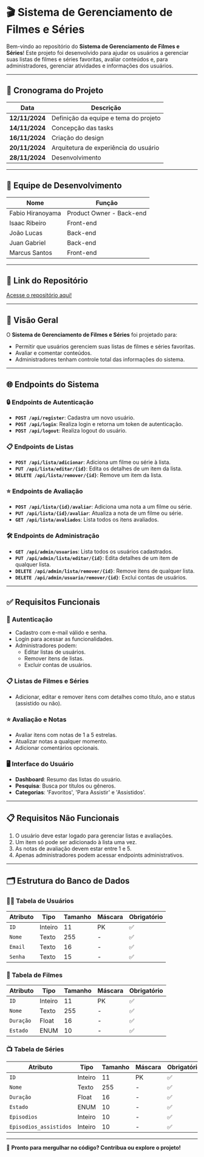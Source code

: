 # 🎬 Sistema de Gerenciamento de Filmes e Séries

Bem-vindo ao repositório do **Sistema de Gerenciamento de Filmes e Séries**! Este projeto foi desenvolvido para ajudar os usuários a gerenciar suas listas de filmes e séries favoritas, avaliar conteúdos e, para administradores, gerenciar atividades e informações dos usuários.

---

## 📅 Cronograma do Projeto

| **Data**        | **Descrição**                           |
|------------------|-----------------------------------------|
| **12/11/2024**   | Definição da equipe e tema do projeto   |
| **14/11/2024**   | Concepção das tasks                    |
| **16/11/2024**   | Criação do design                      |
| **20/11/2024**   | Arquitetura de experiência do usuário  |
| **28/11/2024**   | Desenvolvimento                        |

---

## 👥 Equipe de Desenvolvimento

| **Nome**          | **Função**                 |
|--------------------|----------------------------|
| Fabio Hiranoyama   | Product Owner - Back-end   |
| Isaac Ribeiro      | Front-end                  |
| João Lucas         | Back-end                   |
| Juan Gabriel       | Back-end                   |
| Marcus Santos      | Front-end                  |

---

## 🔗 Link do Repositório

[Acesse o repositório aqui!](https://github.com/IsaacRRS/Skill-Issue)

---

## 📖 Visão Geral

O **Sistema de Gerenciamento de Filmes e Séries** foi projetado para:

- Permitir que usuários gerenciem suas listas de filmes e séries favoritas.
- Avaliar e comentar conteúdos.
- Administradores tenham controle total das informações do sistema.

---

## 🌐 Endpoints do Sistema

### 🔒 Endpoints de Autenticação
- **`POST /api/register`**: Cadastra um novo usuário.
- **`POST /api/login`**: Realiza login e retorna um token de autenticação.
- **`POST /api/logout`**: Realiza logout do usuário.

### 📋 Endpoints de Listas
- **`POST /api/lista/adicionar`**: Adiciona um filme ou série à lista.
- **`PUT /api/lista/editar/{id}`**: Edita os detalhes de um item da lista.
- **`DELETE /api/lista/remover/{id}`**: Remove um item da lista.

### ⭐ Endpoints de Avaliação
- **`POST /api/lista/{id}/avaliar`**: Adiciona uma nota a um filme ou série.
- **`PUT /api/lista/{id}/avaliar`**: Atualiza a nota de um filme ou série.
- **`GET /api/lista/avaliados`**: Lista todos os itens avaliados.

### 🛠️ Endpoints de Administração
- **`GET /api/admin/usuarios`**: Lista todos os usuários cadastrados.
- **`PUT /api/admin/lista/editar/{id}`**: Edita detalhes de um item de qualquer lista.
- **`DELETE /api/admin/lista/remover/{id}`**: Remove itens de qualquer lista.
- **`DELETE /api/admin/usuario/remover/{id}`**: Exclui contas de usuários.

---

## ✅ Requisitos Funcionais

### 🔑 Autenticação
- Cadastro com e-mail válido e senha.
- Login para acessar as funcionalidades.
- Administradores podem:
  - Editar listas de usuários.
  - Remover itens de listas.
  - Excluir contas de usuários.

### 📋 Listas de Filmes e Séries
- Adicionar, editar e remover itens com detalhes como título, ano e status (assistido ou não).

### ⭐ Avaliação e Notas
- Avaliar itens com notas de 1 a 5 estrelas.
- Atualizar notas a qualquer momento.
- Adicionar comentários opcionais.

### 🖥️ Interface do Usuário
- **Dashboard**: Resumo das listas do usuário.
- **Pesquisa**: Busca por títulos ou gêneros.
- **Categorias**: 'Favoritos', 'Para Assistir' e 'Assistidos'.

---

## 📋 Requisitos Não Funcionais

1. O usuário deve estar logado para gerenciar listas e avaliações.
2. Um item só pode ser adicionado à lista uma vez.
3. As notas de avaliação devem estar entre 1 e 5.
4. Apenas administradores podem acessar endpoints administrativos.

---

## 🗂️ Estrutura do Banco de Dados

### 🧑‍💻 Tabela de Usuários
| **Atributo** | **Tipo**   | **Tamanho** | **Máscara** | **Obrigatório** |
|--------------|------------|-------------|-------------|------------------|
| `ID`         | Inteiro    | 11          | PK          | ✅               |
| `Nome`       | Texto      | 255         | -           | ✅               |
| `Email`      | Texto      | 16          | -           | ✅               |
| `Senha`      | Texto      | 15          | -           | ✅               |

### 🎥 Tabela de Filmes
| **Atributo** | **Tipo**   | **Tamanho** | **Máscara** | **Obrigatório** |
|--------------|------------|-------------|-------------|------------------|
| `ID`         | Inteiro    | 11          | PK          | ✅               |
| `Nome`       | Texto      | 255         | -           | ✅               |
| `Duração`    | Float      | 16          | -           | ✅               |
| `Estado`     | ENUM       | 10          | -           | ✅               |

### 📺 Tabela de Séries
| **Atributo**         | **Tipo**   | **Tamanho** | **Máscara** | **Obrigatório** |
|-----------------------|------------|-------------|-------------|------------------|
| `ID`                 | Inteiro    | 11          | PK          | ✅               |
| `Nome`               | Texto      | 255         | -           | ✅               |
| `Duração`            | Float      | 16          | -           | ✅               |
| `Estado`             | ENUM       | 10          | -           | ✅               |
| `Episodios`          | Inteiro    | 10          | -           | ✅               |
| `Episodios_assistidos` | Inteiro    | 10          | -           | ✅               |

---

🚀 **Pronto para mergulhar no código? Contribua ou explore o projeto!**
